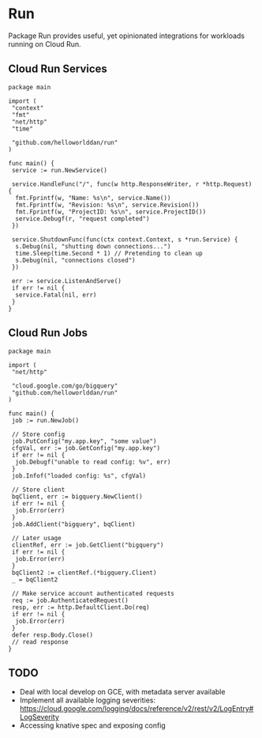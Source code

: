 # Run

Package Run provides useful, yet opinionated integrations for workloads running
on Cloud Run.

## Cloud Run Services

```golang
package main

import (
 "context"
 "fmt"
 "net/http"
 "time"

 "github.com/helloworlddan/run"
)

func main() {
 service := run.NewService()

 service.HandleFunc("/", func(w http.ResponseWriter, r *http.Request) {
  fmt.Fprintf(w, "Name: %s\n", service.Name())
  fmt.Fprintf(w, "Revision: %s\n", service.Revision())
  fmt.Fprintf(w, "ProjectID: %s\n", service.ProjectID())
  service.Debugf(r, "request completed")
 })

 service.ShutdownFunc(func(ctx context.Context, s *run.Service) {
  s.Debug(nil, "shutting down connections...")
  time.Sleep(time.Second * 1) // Pretending to clean up
  s.Debug(nil, "connections closed")
 })

 err := service.ListenAndServe()
 if err != nil {
  service.Fatal(nil, err)
 }
}
```

## Cloud Run Jobs

```golang
package main

import (
 "net/http"

 "cloud.google.com/go/bigquery"
 "github.com/helloworlddan/run"
)

func main() {
 job := run.NewJob()

 // Store config
 job.PutConfig("my.app.key", "some value")
 cfgVal, err := job.GetConfig("my.app.key")
 if err != nil {
  job.Debugf("unable to read config: %v", err)
 }
 job.Infof("loaded config: %s", cfgVal)

 // Store client
 bqClient, err := bigquery.NewClient()
 if err != nil {
  job.Error(err)
 }
 job.AddClient("bigquery", bqClient)

 // Later usage
 clientRef, err := job.GetClient("bigquery")
 if err != nil {
  job.Error(err)
 }
 bqClient2 := clientRef.(*bigquery.Client)
 _ = bqClient2

 // Make service account authenticated requests
 req := job.AuthenticatedRequest()
 resp, err := http.DefaultClient.Do(req)
 if err != nil {
  job.Error(err)
 }
 defer resp.Body.Close()
 // read response
}
```

## TODO

- Deal with local develop on GCE, with metadata server available
- Implement all available logging severities:
  <https://cloud.google.com/logging/docs/reference/v2/rest/v2/LogEntry#LogSeverity>
- Accessing knative spec and exposing config
